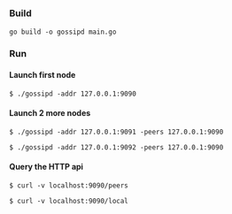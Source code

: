 #

### Build
```shell
go build -o gossipd main.go
```

### Run

#### Launch first node
```shell
$ ./gossipd -addr 127.0.0.1:9090
```

#### Launch 2 more nodes
```shell
$ ./gossipd -addr 127.0.0.1:9091 -peers 127.0.0.1:9090
```

```shell
$ ./gossipd -addr 127.0.0.1:9092 -peers 127.0.0.1:9090
```

#### Query the HTTP api
```shell
$ curl -v localhost:9090/peers
```

```shell
$ curl -v localhost:9090/local
```

